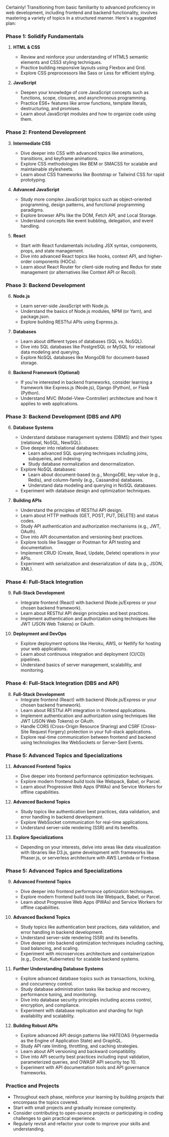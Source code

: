 Certainly! Transitioning from basic familiarity to advanced proficiency in web development, including frontend and backend functionality, involves mastering a variety of topics in a structured manner. Here's a suggested plan:

### Phase 1: Solidify Fundamentals

1. **HTML & CSS**

   - Review and reinforce your understanding of HTML5 semantic elements and CSS3 styling techniques.
   - Practice building responsive layouts using Flexbox and Grid.
   - Explore CSS preprocessors like Sass or Less for efficient styling.

2. **JavaScript**
   - Deepen your knowledge of core JavaScript concepts such as functions, scope, closures, and asynchronous programming.
   - Practice ES6+ features like arrow functions, template literals, destructuring, and promises.
   - Learn about JavaScript modules and how to organize code using them.

### Phase 2: Frontend Development

3. **Intermediate CSS**

   - Dive deeper into CSS with advanced topics like animations, transitions, and keyframe animations.
   - Explore CSS methodologies like BEM or SMACSS for scalable and maintainable stylesheets.
   - Learn about CSS frameworks like Bootstrap or Tailwind CSS for rapid prototyping.

4. **Advanced JavaScript**

   - Study more complex JavaScript topics such as object-oriented programming, design patterns, and functional programming paradigms.
   - Explore browser APIs like the DOM, Fetch API, and Local Storage.
   - Understand concepts like event bubbling, delegation, and event handling.

5. **React**
   - Start with React fundamentals including JSX syntax, components, props, and state management.
   - Dive into advanced React topics like hooks, context API, and higher-order components (HOCs).
   - Learn about React Router for client-side routing and Redux for state management (or alternatives like Context API or Recoil).

### Phase 3: Backend Development

6. **Node.js**

   - Learn server-side JavaScript with Node.js.
   - Understand the basics of Node.js modules, NPM (or Yarn), and package.json.
   - Explore building RESTful APIs using Express.js.

7. **Databases**

   - Learn about different types of databases (SQL vs. NoSQL).
   - Dive into SQL databases like PostgreSQL or MySQL for relational data modeling and querying.
   - Explore NoSQL databases like MongoDB for document-based storage.

8. **Backend Framework (Optional)**
   - If you're interested in backend frameworks, consider learning a framework like Express.js (Node.js), Django (Python), or Flask (Python).
   - Understand MVC (Model-View-Controller) architecture and how it applies to web applications.

### Phase 3: Backend Development (DBS and API)

6. **Database Systems**

   - Understand database management systems (DBMS) and their types (relational, NoSQL, NewSQL).
   - Dive deeper into relational databases:
     - Learn advanced SQL querying techniques including joins, subqueries, and indexing.
     - Study database normalization and denormalization.
   - Explore NoSQL databases:
     - Learn about document-based (e.g., MongoDB), key-value (e.g., Redis), and column-family (e.g., Cassandra) databases.
     - Understand data modeling and querying in NoSQL databases.
   - Experiment with database design and optimization techniques.

7. **Building APIs**
   - Understand the principles of RESTful API design.
   - Learn about HTTP methods (GET, POST, PUT, DELETE) and status codes.
   - Study API authentication and authorization mechanisms (e.g., JWT, OAuth).
   - Dive into API documentation and versioning best practices.
   - Explore tools like Swagger or Postman for API testing and documentation.
   - Implement CRUD (Create, Read, Update, Delete) operations in your APIs.
   - Experiment with serialization and deserialization of data (e.g., JSON, XML).

### Phase 4: Full-Stack Integration

9. **Full-Stack Development**

   - Integrate frontend (React) with backend (Node.js/Express or your chosen backend framework).
   - Learn about RESTful API design principles and best practices.
   - Implement authentication and authorization using techniques like JWT (JSON Web Tokens) or OAuth.

10. **Deployment and DevOps**
    - Explore deployment options like Heroku, AWS, or Netlify for hosting your web applications.
    - Learn about continuous integration and deployment (CI/CD) pipelines.
    - Understand basics of server management, scalability, and monitoring.

### Phase 4: Full-Stack Integration (DBS and API)

8. **Full-Stack Development**
   - Integrate frontend (React) with backend (Node.js/Express or your chosen backend framework).
   - Learn about RESTful API integration in frontend applications.
   - Implement authentication and authorization using techniques like JWT (JSON Web Tokens) or OAuth.
   - Handle CORS (Cross-Origin Resource Sharing) and CSRF (Cross-Site Request Forgery) protection in your full-stack applications.
   - Explore real-time communication between frontend and backend using technologies like WebSockets or Server-Sent Events.

### Phase 5: Advanced Topics and Specializations

11. **Advanced Frontend Topics**

    - Dive deeper into frontend performance optimization techniques.
    - Explore modern frontend build tools like Webpack, Babel, or Parcel.
    - Learn about Progressive Web Apps (PWAs) and Service Workers for offline capabilities.

12. **Advanced Backend Topics**

    - Study topics like authentication best practices, data validation, and error handling in backend development.
    - Explore WebSocket communication for real-time applications.
    - Understand server-side rendering (SSR) and its benefits.

13. **Explore Specializations**
    - Depending on your interests, delve into areas like data visualization with libraries like D3.js, game development with frameworks like Phaser.js, or serverless architecture with AWS Lambda or Firebase.

### Phase 5: Advanced Topics and Specializations

9. **Advanced Frontend Topics**

   - Dive deeper into frontend performance optimization techniques.
   - Explore modern frontend build tools like Webpack, Babel, or Parcel.
   - Learn about Progressive Web Apps (PWAs) and Service Workers for offline capabilities.

10. **Advanced Backend Topics**

    - Study topics like authentication best practices, data validation, and error handling in backend development.
    - Understand server-side rendering (SSR) and its benefits.
    - Dive deeper into backend optimization techniques including caching, load balancing, and scaling.
    - Experiment with microservices architecture and containerization (e.g., Docker, Kubernetes) for scalable backend systems.

11. **Further Understanding Database Systems**

    - Explore advanced database topics such as transactions, locking, and concurrency control.
    - Study database administration tasks like backup and recovery, performance tuning, and monitoring.
    - Dive into database security principles including access control, encryption, and compliance.
    - Experiment with database replication and sharding for high availability and scalability.

12. **Building Robust APIs**
    - Explore advanced API design patterns like HATEOAS (Hypermedia as the Engine of Application State) and GraphQL.
    - Study API rate limiting, throttling, and caching strategies.
    - Learn about API versioning and backward compatibility.
    - Dive into API security best practices including input validation, parameterized queries, and OWASP API security top 10.
    - Experiment with API documentation tools and API governance frameworks.

### Practice and Projects

- Throughout each phase, reinforce your learning by building projects that encompass the topics covered.
- Start with small projects and gradually increase complexity.
- Consider contributing to open-source projects or participating in coding challenges to gain practical experience.
- Regularly revisit and refactor your code to improve your skills and understanding.

